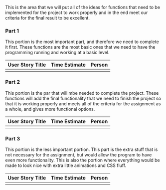 This is the area that we will put all of the ideas for functions that need to be 
  implemented for the project to work properly and in the end meet our criteria
  for the final result to be excellent.
  
### Part 1

This portion is the most important part, and therefore we need to complete it first.
  These functions are the most basic ones that we need to have the programming 
  running and working at a basic level.

| User Story Title         | Time Estimate | Person |
|--------------------------|---------------|--------|
|                          |               |        |

### Part 2

This portion is the par that will mbe needed to complete the project.
  These functions will add the final functionality that we need to finish
  the project so that it is working properly and meets all of the criteria
  for the assignment as a whole, and gives more functional options.

| User Story Title         | Time Estimate | Person |
|--------------------------|---------------|--------|
|                          |               |        |

### Part 3

This portion is the less important portion. This part is the extra stuff
  that is not necessary for the assignment, but would allow the program to 
  have even more functionality. This is also the portion where everything 
  would be made to look nice with extra little animations and CSS fluff.

| User Story Title         | Time Estimate | Person |
|--------------------------|---------------|--------|
|                          |               |        |
